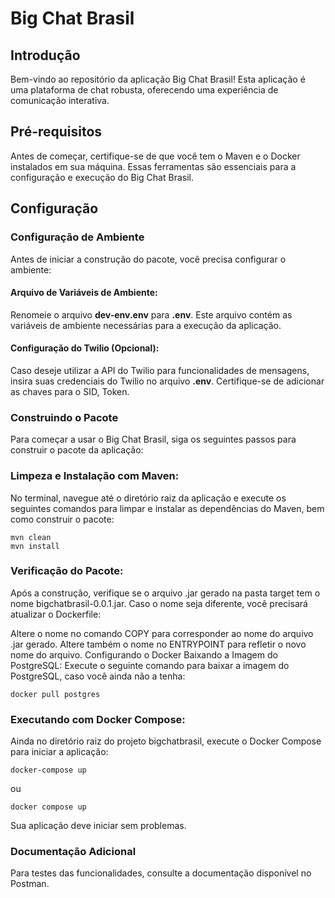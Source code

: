 # Big Chat Brasil

## Introdução
Bem-vindo ao repositório da aplicação Big Chat Brasil! Esta aplicação é uma plataforma de chat robusta, oferecendo uma experiência de comunicação interativa.

## Pré-requisitos
Antes de começar, certifique-se de que você tem o Maven e o Docker instalados em sua máquina. Essas ferramentas são essenciais para a configuração e execução do Big Chat Brasil.

## Configuração

### Configuração de Ambiente
Antes de iniciar a construção do pacote, você precisa configurar o ambiente:

#### Arquivo de Variáveis de Ambiente:
Renomeie o arquivo **dev-env.env** para **.env**. Este arquivo contém as variáveis de ambiente necessárias para a execução da aplicação.

#### Configuração do Twilio (Opcional):
Caso deseje utilizar a API do Twilio para funcionalidades de mensagens, insira suas credenciais do Twilio no arquivo **.env**. Certifique-se de adicionar as chaves para o SID, Token.

### Construindo o Pacote
Para começar a usar o Big Chat Brasil, siga os seguintes passos para construir o pacote da aplicação:

### Limpeza e Instalação com Maven:
No terminal, navegue até o diretório raiz da aplicação e execute os seguintes comandos para limpar e instalar as dependências do Maven, bem como construir o pacote:


~~~
mvn clean
mvn install
~~~
### Verificação do Pacote:
Após a construção, verifique se o arquivo .jar gerado na pasta target tem o nome bigchatbrasil-0.0.1.jar. Caso o nome seja diferente, você precisará atualizar o Dockerfile:

Altere o nome no comando COPY para corresponder ao nome do arquivo .jar gerado.
Altere também o nome no ENTRYPOINT para refletir o novo nome do arquivo.
Configurando o Docker
Baixando a Imagem do PostgreSQL:
Execute o seguinte comando para baixar a imagem do PostgreSQL, caso você ainda não a tenha:

~~~
docker pull postgres
~~~

### Executando com Docker Compose:
Ainda no diretório raiz do projeto bigchatbrasil, execute o Docker Compose para iniciar a aplicação:

~~~
docker-compose up
~~~
ou 
~~~
docker compose up
~~~

Sua aplicação deve iniciar sem problemas.

### Documentação Adicional
Para testes das funcionalidades, consulte a documentação disponível no Postman.

